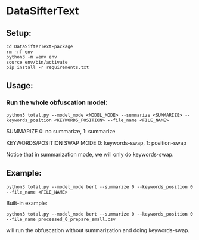 # DataSifterText

## Setup:
	cd DataSifterText-package
	rm -rf env
	python3 -m venv env
	source env/bin/activate
	pip install -r requirements.txt

## Usage:

### Run the whole obfuscation model:

	python3 total.py --model_mode <MODEL_MODE> --summarize <SUMMARIZE> --keywords_position <KEYWORDS_POSITION> --file_name <FILE_NAME>

SUMMARIZE 0: no summarize, 1: summarize

KEYWORDS/POSITION SWAP MODE 0: keywords-swap, 1: position-swap

Notice that in summarization mode, we will only do keywords-swap.
	
## Example: 
	python3 total.py --model_mode bert --summarize 0 --keywords_position 0 --file_name <FILE_NAME>

Built-in example:

	python3 total.py --model_mode bert --summarize 0 --keywords_position 0 --file_name processed_0_prepare_small.csv

will run the obfuscation without summarization and doing keywords-swap.
